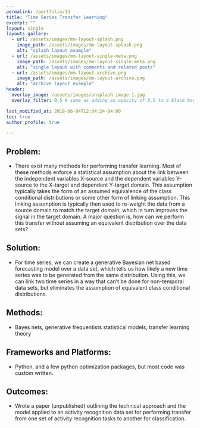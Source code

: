 ```yaml
---
permalink: /portfolio/13
title: "Time Series Transfer Learning"
excerpt: ""
layout: single
layouts_gallery:
  - url: /assets/images/mm-layout-splash.png
    image_path: /assets/images/mm-layout-splash.png
    alt: "splash layout example"
  - url: /assets/images/mm-layout-single-meta.png
    image_path: /assets/images/mm-layout-single-meta.png
    alt: "single layout with comments and related posts"
  - url: /assets/images/mm-layout-archive.png
    image_path: /assets/images/mm-layout-archive.png
    alt: "archive layout example"
header:
  overlay_image: /assets/images/unsplash-image-1.jpg
  overlay_filter: 0.5 # same as adding an opacity of 0.5 to a black background

last_modified_at: 2018-06-04T12:04:24-04:00
toc: true
author_profile: true

---
```


## Problem: 
* There exist many methods for performing transfer learning. Most of these methods enforce a statistical assumption about the link between the independent variables X-source and the dependent variables Y-source to the X-target and dependent Y-target domain. This assumption typically takes the form of an assumed equivalence of the class conditional distributions or some other form of linking assumption. This linking assumption is typically then used to re-weight the data from a source domain to match the target domain, which in turn improves the signal in the target domain. A major question is, how can we perform this transfer without assuming an equivalent distribution over the data sets?

## Solution: 
* For time series, we can create a generative Bayesian net based forecasting model over a data set, which tells us how likely a new time series was to be generated from the same distribution. Using this, we can link two time series in a way that can’t be done for non-temporal data sets, but eliminates the assumption of equivalent class conditional distributions. 

## Methods:
* Bayes nets, generative frequentists statistical models, transfer learning theory

## Frameworks and Platforms:
* Python, and a few python optimization packages, but most code was custom written.

## Outcomes:
* Wrote a paper (unpublished) outlining the technical approach and the model applied to an activity recognition data set for performing transfer from one set of activity recognition tasks to another for classification.






























